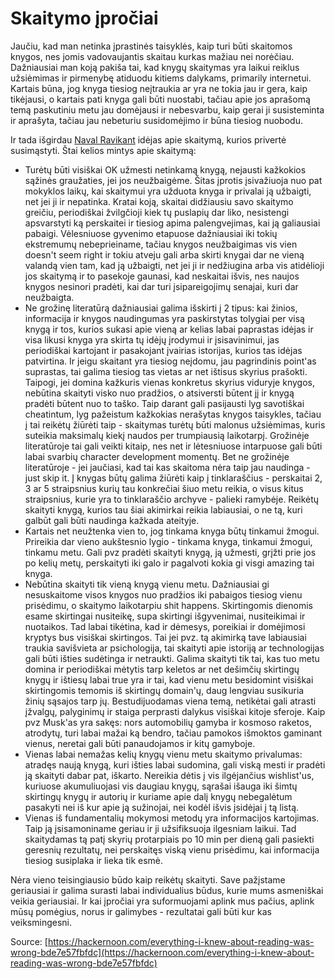 # Skaitymo įpročiai

Jaučiu, kad man netinka įprastinės taisyklės, kaip turi būti skaitomos knygos, nes jomis vadovaujantis skaitau kurkas mažiau nei norėčiau. Dažniausiai man koją pakiša tai, kad knygų skaitymas yra laikui reiklus užsiėmimas ir pirmenybę atiduodu kitiems dalykams, primarily internetui. Kartais būna, jog knyga tiesiog neįtraukia ar yra ne tokia jau ir gera, kaip tikėjausi, o kartais pati knyga gali būti nuostabi, tačiau apie jos aprašomą temą paskutiniu metu jau domėjausi ir nebesvarbu, kaip gerai ji susisteminta ir aprašyta, tačiau jau nebeturiu susidomėjimo ir būna tiesiog nuobodu.

Ir tada išgirdau [Naval Ravikant](https://fs.blog/naval-ravikant/) idėjas apie skaitymą, kurios privertė susimąstyti. Štai kelios mintys apie skaitymą: 

* Turėtų būti visiškai OK užmesti netinkamą knygą, nejausti kažkokios sąžinės graužaties, jei jos neužbaigėme. Šitas įprotis įsivažiuoja nuo pat mokyklos laikų, kai skaitymui yra užduota knyga ir privalai ją užbaigti, net jei ji ir nepatinka. Kratai koją, skaitai didžiausiu savo skaitymo greičiu, periodiškai žvilgčioji kiek tų puslapių dar liko, nesistengi apsvarstyti ką perskaitei ir tiesiog apima palengvejimas, kai ją galiausiai pabaigi. Vėlesniuose gyvenimo etapuose dažniausiai iki tokių ekstremumų nebeprieiname, tačiau knygos neužbaigimas vis vien doesn't seem right ir tokiu atveju gali arba skirti knygai dar ne vieną valandą vien tam, kad ją užbaigti, net jei ji ir nedžiugina arba vis atidėlioji jos skaitymą ir to pasekoje gaunasi, kad neskaitai išvis, nes naujos knygos nesinori pradėti, kai dar turi įsipareigojimų senajai, kuri dar neužbaigta.
* Ne grožinę literatūrą dažniausiai galima išskirti į 2 tipus: kai žinios, informacija ir knygos naudingumas yra paskirstytas tolygiai per visą knygą ir tos, kurios sukasi apie vieną ar kelias labai paprastas idėjas ir visa likusi knyga yra skirta tų idėjų įrodymui ir įsisavinimui, jas periodiškai kartojant ir pasakojant įvairias istorijas, kurios tas idėjas patvirtina. Ir jeigu skaitant yra tiesiog neįdomu, jau pagrindinis point'as suprastas, tai galima tiesiog tas vietas ar net ištisus skyrius prašokti. Taipogi, jei domina kažkuris vienas konkretus skyrius viduryje knygos, nebūtina skaityti visko nuo pradžios, o atsiversti būtent jį ir knygą pradėti būtent nuo to taško. Taip darant gali pasijausti lyg savotiškai cheatintum, lyg pažeistum kažkokias nerašytas knygos taisykles, tačiau į tai reikėtų žiūrėti taip - skaitymas turėtų būti malonus užsiėmimas, kuris suteikia maksimalų kiekį naudos per trumpiausią laikotarpį. Grožinėje literatūroje tai gali veikti kitaip, nes net ir lėtesniuose intarpuose gali būti labai svarbių character development momentų. Bet ne grožinėje literatūroje - jei jaučiasi, kad tai kas skaitoma nėra taip jau naudinga - just skip it. Į knygas būtų galima žiūrėti kaip į tinklaraščius - perskaitai 2, 3 ar 5 straipsnius kurių tau konkrečiai šiuo metu reikia, o visus kitus straipsnius, kurie yra to tinklaraščio archyve - palieki ramybėje. Reikėtų skaityti knygą, kurios tau šiai akimirkai reikia labiausiai, o ne tą, kuri galbūt gali būti naudinga kažkada ateityje.
* Kartais net neužtenka vien to, jog tinkama knyga būtų tinkamui žmogui. Prireikia dar vieno aukštesnio lygio - tinkama knyga, tinkamui žmogui, tinkamu metu. Gali pvz pradėti skaityti knygą, ją užmesti, grįžti prie jos po kelių metų, perskaityti iki galo ir pagalvoti kokia gi visgi amazing tai knyga.
* Nebūtina skaityti tik vieną knygą vienu metu. Dažniausiai gi nesuskaitome visos knygos nuo pradžios iki pabaigos tiesiog vienu prisėdimu, o skaitymo laikotarpiu shit happens. Skirtingomis dienomis esame skirtingai nusiteikę, supa skirtingi išgyvenimai, nusiteikimai ir nuotaikos. Tad labai tikėtina, kad ir dėmesys, poreikiai ir domėjimosi kryptys bus visiškai skirtingos. Tai jei pvz. tą akimirką tave labiausiai traukia savišvieta ar psichologija, tai skaityti apie istoriją ar technologijas gali būti išties sudėtinga ir netraukti. Galima skaityti tik tai, kas tuo metu domina ir periodiškai mėtytis tarp keletos ar net dešimčių skirtingų knygų ir ištiesų labai true yra ir tai, kad vienu metu besidomint visiškai skirtingomis temomis iš skirtingų domain'ų, daug lengviau susikuria žinių sąsajos tarp jų. Bestudijuodamas viena temą, netikėtai gali atrasti įžvalgų, palyginimų ir staiga perprasti dalykus visiškai kitoje sferoje. Kaip pvz Musk'as yra sakęs: nors automobilių gamyba ir kosmoso raketos, atrodytų, turi labai mažai ką bendro, tačiau pamokos išmoktos gaminant vienus, neretai gali būti panaudojamos ir kitų gamyboje. 
* Vienas labai nemažas kelių knygų vienu metu skaitymo privalumas: atradęs naują knygą, kuri išties labai sudomina, gali viską mesti ir pradėti ją skaityti dabar pat, iškarto. Nereikia dėtis į vis ilgėjančius wishlist'us, kuriuose akumuliuojasi vis daugiau knygų, sąrašai išauga iki šimtų skirtingų knygų ir autorių ir kuriame apie dalį knygų nebegalėtum pasakyti nei iš kur apie ją sužinojai, nei kodėl išvis įsidėjai į tą listą. 
* Vienas iš fundamentalių mokymosi metodų yra informacijos kartojimas. Taip ją įsisamoniname geriau ir ji užsifiksuoja ilgesniam laikui. Tad skaitydamas tą patį skyrių protarpiais po 10 min per dieną gali pasiekti geresnių rezultatų, nei perskaitęs viską vienu prisėdimu, kai informacija tiesiog susiplaka ir lieka tik esmė.

Nėra vieno teisingiausio būdo kaip reikėtų skaityti. Save pažįstame geriausiai ir galima surasti labai individualius būdus, kurie mums asmeniškai veikia geriausiai. Ir kai įpročiai yra suformuojami aplink mus pačius, aplink mūsų pomėgius, norus ir galimybes - rezultatai gali būti kur kas veiksmingesni.

Source: [https://hackernoon.com/everything-i-knew-about-reading-was-wrong-bde7e57fbfdc](https://hackernoon.com/everything-i-knew-about-reading-was-wrong-bde7e57fbfdc)

